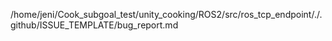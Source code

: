 /home/jeni/Cook_subgoal_test/unity_cooking/ROS2/src/ros_tcp_endpoint/./.github/ISSUE_TEMPLATE/bug_report.md
